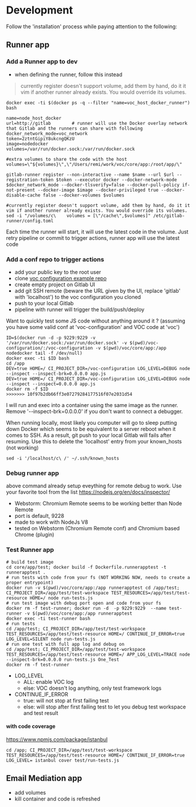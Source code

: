 # Development
Follow the 'installation' process while paying attention to the following:

## Runner app

### Add a Runner app to dev
* when defining the runner, follow this instead
> currently register doesn't support volume, add them by hand, do it it vim if another runner already exists. You would override its volumes.
````
docker exec -ti $(docker ps -q --filter "name=voc_host_docker_runner") bash

name=node_host_docker
url=http://gitlab        # runner will use the Docker overlay network that Gitlab and the runners can share with following   
docker_network_mode=voc_network
token=2ztntGipiY8ukcngQKzU
image=nodedocker
volumes=/var/run/docker.sock:/var/run/docker.sock

#extra volumes to share the code with the host
volumes=\"${volumes}\",\"/Users/remi/work/voc/core/app:/root/app/\"

gitlab-runner register --non-interactive --name $name --url $url --registration-token $token --executor docker --docker-network-mode $docker_network_mode --docker-tlsverify=false --docker-pull-policy if-not-present --docker-image $image --docker-privileged true --docker-disable-cache false --docker-volumes $volumes

#currently register doesn't support volume, add them by hand, do it it vim if another runner already exists. You would override its volumes.
sed -i "/volumes/c\    volumes = [\"/cache\",$volumes]" /etc/gitlab-runner/config.toml
````

Each time the runner will start, it will use the latest code in the volume. Just retry pipeline or commit to trigger actions, runner app will use the latest code

### Add a conf repo to trigger actions

* add your public key to the root user
* clone [voc configuration example repo](https://github.com/remipichon/voc-configuration)
* create empty project on Gitlab UI
* add git SSH remote (beware the URL given by the UI, replace 'gitlab' with 'localhost') to the voc configuration you cloned
* push to your local Gitlab 
* pipeline with runner will trigger the build/push/deploy


Want to quickly test some JS code without anything around it ? (assuming you have some valid conf at 'voc-configuration' and VOC code at 'voc')
````
ID=$(docker run -d -p 9229:9229 -v '/var/run/docker.sock:/var/run/docker.sock' -v $(pwd)/voc-configuration/:/voc-configuration -v $(pwd)/voc/core/app:/app nodedocker tail -f /dev/null)
docker exec -ti $ID bash
cd /app
DEV=true HOME=/ CI_PROJECT_DIR=/voc-configuration LOG_LEVEL=DEBUG node --inspect --inspect-brk=0.0.0.0 app.js
DEV=true HOME=/ CI_PROJECT_DIR=/voc-configuration LOG_LEVEL=DEBUG node --inspect --inspect=0.0.0.0 app.js
docker rm -f $ID
>>>>>>> 10f97b2db66ff3e07279284177516f07e2031d54
````
I will run and exec into a container using the same image as the runner. Remove '--inspect-brk=0.0.0.0' if you don't want to connect a debugger.

When running locally, most likely you computer will go to sleep putting down Docker which seems to be equivalent to
a server reboot when it comes to SSH. As a result, git push to your local Gitlab will fails after resuming. Use this to 
delete the 'localhost' entry from your known_hosts (not working)
````
sed -i '/localhost/c\ /' ~/.ssh/known_hosts
````

### Debug runner app
above command already setup eveything for remote debug to work. Use your favorite tool from the list https://nodejs.org/en/docs/inspector/
* Webstorm: Chromium Remote seems to be working better than Node Remote
* port is default, 9228
* made to work with NodeJs V8
* tested on Webstorm (Chromium Remote conf) and Chromium based Chrome (plugin)

### Test Runner app

````
# build test image
cd core/app/test; docker build -f Dockerfile.runnerapptest -t runnerapptest .
# run tests with code from your fs (NOT WORKING NOW, needs to create a proper entrypoint)
docker run -v $(pwd)/voc/core/app:/app runnerapptest cd /app/test; CI_PROJECT_DIR=/app/test/test-workspace TEST_RESOURCES=/app/test/test-resource HOME=/ node run-tests.js
# run test image with debug port open and code from your fs
docker rm -f test-runner; docker run -d  -p 9229:9229  --name test-runner -v $(pwd)/voc/core/app:/app runnerapptest 
docker exec -ti test-runner bash
# run tests
cd /app/test; CI_PROJECT_DIR=/app/test/test-workspace TEST_RESOURCES=/app/test/test-resource HOME=/ CONTINUE_IF_ERROR=true LOG_LEVEL=SILENT node run-tests.js
# run one test with full app log and debug on
cd /app/test; CI_PROJECT_DIR=/app/test/test-workspace TEST_RESOURCES=/app/test/test-resource HOME=/ APP_LOG_LEVEL=TRACE node --inspect-brk=0.0.0.0 run-tests.js One_Test
docker rm -f test-runner
````

* LOG_LEVEL
  * ALL: enable VOC log
  * else: VOC doesn't log anything, only test framework logs
* CONTINUE_IF_ERROR
  * true: will not stop at first failing test
  * else: will stop after first failing test to let you debug test workspace and test result
  
#### with code coverage
https://www.npmjs.com/package/istanbul
``````
cd /app; CI_PROJECT_DIR=/app/test/test-workspace TEST_RESOURCES=/app/test/test-resource HOME=/ CONTINUE_IF_ERROR=true LOG_LEVEL= istanbul cover test/run-tests.js
``````
  
  

## Email Mediation app
* add volumes
* kill container and code is refreshed

